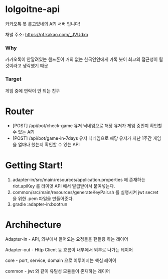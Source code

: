 # lolgoitne-api
카카오톡 봇 롤고있네의 API 서버 입니다!

채널 주소: https://pf.kakao.com/_JVUdxb

### Why
카카오톡이 안깔려있는 핸드폰이 거의 없는 한국인인에게 카톡 봇이 최고의 접근성이 될 것이라고 생각했기 때문

### Target
게임 중에 연락이 안 되는 친구

# Router
- [POST] /api/bot/check-game 유저 닉네임으로 해당 유저가 게임 중인지 확인할 수 있는 API
- [POST] /api/bot/game-in-7days 유저 닉네임으로 해당 유저가 지난 1주간 게임을 얼마나 했는지 확인할 수 있는 API

# Getting Start!
1. adapter-in/src/main/resources/application.properties 에 존재하는 riot.apiKey 를 라이엇 API 에서 발급받아서 붙여넣는다.
2. common/src/main/resources/generateKeyPair.sh 를 실행시켜 jwt secret 을 위한 .pem 파일을 만들어준다.
3. gradle :adapter-in:bootrun

# Archihecture
Adapter-in - API, 외부에서 들어오는 요청들을 핸들링 하는 레이어

Adapter-out - Http Client 등 흐름이 내부에서 외부로 나가는 레이어

core - port, service, domain 으로 이루어지는 핵심 레이어

common - jwt 와 같이 유틸성 모듈들이 존재하는 레이어

